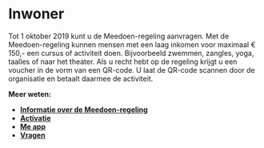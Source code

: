 # Inwoner

Tot 1 oktober 2019 kunt u de Meedoen-regeling aanvragen. Met de Meedoen-regeling kunnen mensen met een laag inkomen voor maximaal € 150,- een cursus of activiteit doen. Bijvoorbeeld zwemmen, zangles, yoga, taalles of naar het theater. Als u recht hebt op de regeling krijgt u een voucher in de vorm van een QR-code. U laat de QR-code scannen door de organisatie en betaalt daarmee de activiteit.

**Meer weten:**
* **[Informatie over de Meedoen-regeling](http://help.forus.io/nijmegen/inwoner/algemeen/)**
* **[Activatie](http://help.forus.io/nijmegen/inwoner/activatie/)**
* **[Me app](http://help.forus.io/nijmegen/inwoner/me/)**
* **[Vragen](http://help.forus.io/nijmegen/inwoner/vragen/)**
